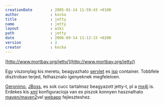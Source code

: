 ```yaml
---
creationDate        : 2005-01-14 11:59:43 +0100 
author              : kocka 
title               : jetty 
name                : jetty 
layout              : wiki 
path                : jetty 
date                : 2006-09-14 11:12:15 +0200 
version             : 2 
creator             : kocka 
---
```

[http://www.mortbay.org/jetty/](http://www.mortbay.org/jetty/)

Egy viszonylag kis meretu, beagyazhato [servlet](servlet.html) es [jsp](JSP.html) container. Tobbfele disztroban terjed, felhasznalo igenyeknek megfeleloen.

[Geronimo](geronimo.html), [JBoss](jboss.html), es sok cucc tartalmaz beagyazott jetty-t, pl a [mx4j](mx4j.html) is. Erdekes kis [xml](XML.html) konfiguracioja van es piszok konnyen hasznalhato [maven/maven2](maven/maven2.html)vel [webapp](webapp.html) fejleszteshez.
